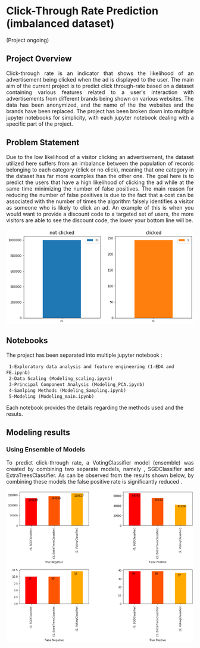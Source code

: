 # Click-Through Rate Prediction (imbalanced dataset)
(Project ongoing) 

 ## Project Overview
 
<p align='justify'>
Click-through rate is an indicator that shows the  likelihood of an advertisement being clicked when the ad is displayed to the user. The main aim of the current project is to predict click through-rate based on a dataset containing various features related to a user's interaction with advertisements from different brands being shown on various websites. The data has been anonymized, and the name of the the websites and the brands have been replaced. The project has been broken down into multiple jupyter notebooks for simplicity, with each jupyter notebook dealing with a specific part of the project. 
</p>

## Problem Statement

<p align='justify'>
Due to the low likelihood of a visitor clicking an advertisement, the dataset utilized here suffers from an imbalance between the population of records belonging to each category (click or no click), meaning that one category in the dataset has far more examples than the other one. The goal here is to predict the users that have a high likelihood of clicking the ad while at the same time minimizing the number of false positives. The main reason for reducing the number of false positives is due to the fact that a cost can be associated with the number of times the algorithm falsely identifies a visitor as someone who is likely to click an ad. An example of this is when you would want to provide a discount code to a targeted set of users, the more visitors are able to see the discount code, the lower your bottom line will be. 
</p>
<p align='center'> 
<img src='./images/bar_imbalance.png'></img>
</p>

## Notebooks
 The project has been separated into multiple jupyter notebook :
 ```
  1-Exploratory data analysis and feature engineering (1-EDA and FE.ipynb)
  2-Data Scaling (Modeling_scaling.ipynb)
  3-Principal Component Analysis (Modeling_PCA.ipynb)
  4-Samlping Methods (Modeling_Sampling.ipynb)
  5-Modeling (Modeling_main.ipynb)
```
Each notebook provides the details regarding the methods used and the resuts.

## Modeling results 

### Using Ensemble of Models
<p align='justify'>
To predict click-through rate, a VotingClassifier model (ensemble) was created by combining two separate models, namely , SGDClassifier and ExtraTreesClassifier. As can be observed from the results shown below, by combining these models the false positive rate is significantly reduced .
 </p>

<img src='./images/ensemble.png'> </img>


